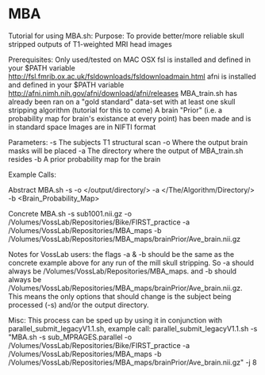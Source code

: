 # MBA

Tutorial for using MBA.sh:
Purpose: To provide better/more reliable skull stripped outputs of T1-weighted MRI head images

Prerequisites: 
	Only used/tested on MAC OSX
	fsl is installed and defined in your $PATH variable http://fsl.fmrib.ox.ac.uk/fsldownloads/fsldownloadmain.html
	afni is installed and defined in your $PATH variable http://afni.nimh.nih.gov/afni/download/afni/releases
	MBA_train.sh has already been ran on a "gold standard" data-set with at least one skull stripping algorithm (tutorial for this to come)
	A brain "Prior" (i.e. a probability map for brain's existance at every point) has been made and is in standard space
	Images are in NIFTI format

Parameters:
	-s The subjects T1 structural scan
	-o Where the output brain masks will be placed
	-a The directory where the output of MBA_train.sh resides
	-b A prior probability map for the brain

Example Calls:

Abstract
MBA.sh -s <T1> -o </output/directory/> -a </The/Algorithm/Directory/> -b <Brain_Probability_Map>

Concrete
MBA.sh -s sub1001.nii.gz -o /Volumes/VossLab/Repositories/Bike/FIRST_practice -a /Volumes/VossLab/Repositories/MBA_maps -b /Volumes/VossLab/Repositories/MBA_maps/brainPrior/Ave_brain.nii.gz


Notes for VossLab users:
the flags -a & -b should be the same as the concrete example above for any run of the mill skull stripping.
So -a should always be /Volumes/VossLab/Repositories/MBA_maps.
and -b should always be /Volumes/VossLab/Repositories/MBA_maps/brainPrior/Ave_brain.nii.gz.
This means the only options that should change is the subject being processed (-s) and/or the output directory.

Misc:
This process can be sped up by using it in conjunction with parallel_submit_legacyV1.1.sh,
example call: parallel_submit_legacyV1.1.sh -s "MBA.sh -s sub_MPRAGES.parallel -o /Volumes/VossLab/Repositories/Bike/FIRST_practice -a /Volumes/VossLab/Repositories/MBA_maps -b /Volumes/VossLab/Repositories/MBA_maps/brainPrior/Ave_brain.nii.gz" -j 8 


